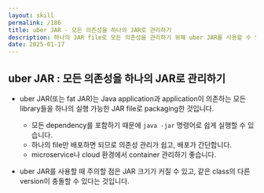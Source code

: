 ```yaml
---
layout: skill
permalink: /186
title: uber JAR - 모든 의존성을 하나의 JAR로 관리하기
description: 하나의 JAR file로 모든 의존성을 관리하기 위해 uber JAR를 사용할 수 있습니다.
date: 2025-01-17
---
```



## uber JAR : 모든 의존성을 하나의 JAR로 관리하기

- uber JAR(또는 fat JAR)는 Java application과 application이 의존하는 모든 library들을 하나의 실행 가능한 JAR file로 packaging한 것입니다.
    - 모든 dependency를 포함하기 때문에 `java -jar` 명령어로 쉽게 실행할 수 있습니다.
    - 하나의 file만 배포하면 되므로 의존성 관리가 쉽고, 배포가 간단합니다.
    - microservice나 cloud 환경에서 container 관리하기 좋습니다.

- uber JAR를 사용할 때 주의할 점은 JAR 크기가 커질 수 있고, 같은 class의 다른 version이 충돌할 수 있다는 것입니다.


